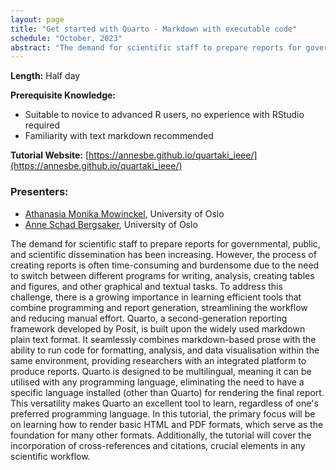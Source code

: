 ```yaml
---
layout: page
title: "Get started with Quarto - Markdown with executable code"
schedule: "October, 2023"
abstract: "The demand for scientific staff to prepare reports for governmental, public, and scientific dissemination has been increasing. However, the process of creating reports is often time-consuming and burdensome due to the need to switch between different programs for writing, analysis, creating tables and figures, and other graphical and textual tasks. To address this challenge, there is a growing importance in learning efficient tools that combine programming and report generation, streamlining the workflow and reducing manual effort. Quarto, a second-generation reporting framework developed by Posit, is built upon the widely used markdown plain text format. It seamlessly combines markdown-based prose with the ability to run code for formatting, analysis, and data visualisation within the same environment, providing researchers with an integrated platform to produce reports. Quarto is designed to be multilingual, meaning it can be utilised with any programming language, eliminating the need to have a specific language installed (other than Quarto) for rendering the final report. This versatility makes Quarto an excellent tool to learn, regardless of one's preferred programming language.  In this tutorial, the primary focus will be on learning how to render basic HTML and PDF formats, which serve as the foundation for many other formats. Additionally, the tutorial will cover the incorporation of cross-references and citations, crucial elements in any scientific workflow."
---
```


**Length:** Half day

**Prerequisite Knowledge:** 
- Suitable to novice to advanced R users, no experience with RStudio required 
- Familiarity with text markdown recommended

**Tutorial Website:** [https://annesbe.github.io/quartaki_ieee/](https://annesbe.github.io/quartaki_ieee/)

### Presenters:
- [Athanasia Monika Mowinckel](mailto:a.m.mowinckel@psykologi.uio.no), University of Oslo
- [Anne Schad Bergsaker](mailto:a.s.bergsaker@usit.uio.no), University of Oslo

The demand for scientific staff to prepare reports for governmental, public, and scientific dissemination has been increasing. However, the process of creating reports is often time-consuming and burdensome due to the need to switch between different programs for writing, analysis, creating tables and figures, and other graphical and textual tasks. To address this challenge, there is a growing importance in learning efficient tools that combine programming and report generation, streamlining the workflow and reducing manual effort. Quarto, a second-generation reporting framework developed by Posit, is built upon the widely used markdown plain text format. It seamlessly combines markdown-based prose with the ability to run code for formatting, analysis, and data visualisation within the same environment, providing researchers with an integrated platform to produce reports. Quarto is designed to be multilingual, meaning it can be utilised with any programming language, eliminating the need to have a specific language installed (other than Quarto) for rendering the final report. This versatility makes Quarto an excellent tool to learn, regardless of one's preferred programming language.  In this tutorial, the primary focus will be on learning how to render basic HTML and PDF formats, which serve as the foundation for many other formats. Additionally, the tutorial will cover the incorporation of cross-references and citations, crucial elements in any scientific workflow.
